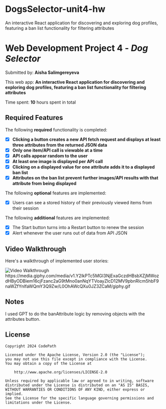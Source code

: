 # DogsSelector-unit4-hw
An interactive React application for discovering and exploring dog profiles, featuring a ban list functionality for filtering attributes

# Web Development Project 4 - *Dog Selector*

Submitted by: **Aisha Salimgereyeva**

This web app: **An interactive React application for discovering and exploring dog profiles, featuring a ban list functionality for filtering attributes**

Time spent: **10** hours spent in total

## Required Features

The following **required** functionality is completed:

- [X] **Clicking a button creates a new API fetch request and displays at least three attributes from the returned JSON data**
- [X] **Only one item/API call is viewable at a time**
- [X] **API calls appear random to the user**
- [X] **At least one image is displayed per API call**
- [X] **Clicking on a displayed value for one attribute adds it to a displayed ban list**
- [X] **Attributes on the ban list prevent further images/API results with that attribute from being displayed**

The following **optional** features are implemented:

- [X] Users can see a stored history of their previously viewed items from their session

The following **additional** features are implemented:

* [X] The Start button turns into a Restart button to renew the session
* [X] Alert whenever the user runs out of data from API JSON

## Video Walkthrough

Here's a walkthrough of implemented user stories:

<img src='https://media.giphy.com/media/v1.Y2lkPTc5MGI3NjExaGczdHBsbXZjMWozdHByODBiem16cjFzanc2aG9tMno0anNqYTVoayZlcD12MV9pbnRlcm5hbF9naWZfYnlfaWQmY3Q9Zw/L0OhAWcQXu0JZ3ZCaM/giphy.gif' title='Video Walkthrough' width='' alt='Video Walkthrough' />
https://media.giphy.com/media/v1.Y2lkPTc5MGI3NjExaGczdHBsbXZjMWozdHByODBiem16cjFzanc2aG9tMno0anNqYTVoayZlcD12MV9pbnRlcm5hbF9naWZfYnlfaWQmY3Q9Zw/L0OhAWcQXu0JZ3ZCaM/giphy.gif

## Notes

I used GPT to do the banAttribute logic by removing objects with the attributes button. 

## License

    Copyright 2024 CodePath

    Licensed under the Apache License, Version 2.0 (the "License");
    you may not use this file except in compliance with the License.
    You may obtain a copy of the License at

        http://www.apache.org/licenses/LICENSE-2.0

    Unless required by applicable law or agreed to in writing, software
    distributed under the License is distributed on an "AS IS" BASIS,
    WITHOUT WARRANTIES OR CONDITIONS OF ANY KIND, either express or implied.
    See the License for the specific language governing permissions and
    limitations under the License.
